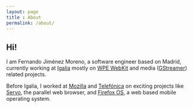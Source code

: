 ```yaml
---
layout: page
title : About
permalink: /about/
---
```

<h2>Hi!</h2>

<p>I am Fernando Jiménez Moreno, a software engineer based on Madrid, currently working at <a href="https://igalia.com">Igalia</a> mostly on <a href="https://wpewebkit.org/">WPE WebKit</a> and media (<a href="https://gstreamer.freedesktop.org/">GStreamer</a>) related projects.

Before Igalia, I worked at <a href="https://mozilla.org">Mozilla</a> and <a href="https://telefonica.com">Telefónica</a> on exciting projects like <a href="https://servo.org">Servo</a>, the parallel web browser, and <a href="https://en.wikipedia.org/wiki/Firefox_OS">Firefox OS</a>, a web based mobile operating system.
